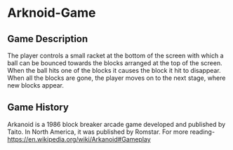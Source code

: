 # Arknoid-Game

## Game Description
The player controls a small racket at the bottom of the screen with which a ball can be bounced towards the blocks arranged at the top of the screen. When the ball hits one of the blocks it causes the block it hit to disappear. When all the blocks are gone, the player moves on to the next stage, where new blocks appear.

## Game History
Arkanoid is a 1986 block breaker arcade game developed and published by Taito. In North America, it was published by Romstar.
For more reading- https://en.wikipedia.org/wiki/Arkanoid#Gameplay
